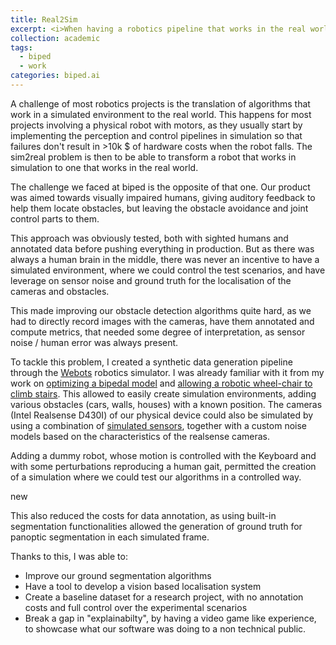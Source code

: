 ```yaml
---
title: Real2Sim
excerpt: <i>When having a robotics pipeline that works in the real world is not enough, going back in simulation can help.
collection: academic
tags:
  - biped
  - work
categories: biped.ai
---
```


A challenge of most robotics projects is the translation of algorithms that work in a simulated environment to the real world. This happens for most projects involving a physical robot with motors, as  they usually start by  implementing the perception and control pipelines in simulation so that failures don't result in >10k $ of hardware costs when the robot falls.
The sim2real problem is then to be able to transform a robot that works in simulation to one that works in the real world.

The challenge we faced  at biped is the opposite of that one. Our product was aimed towards visually impaired humans, giving auditory feedback to help them locate obstacles, but leaving the obstacle avoidance and joint control parts to them.

This approach was obviously tested, both with sighted humans and annotated data before pushing everything in production.  But as there was always a human brain in the middle, there was never an incentive to have a simulated environment, where we could control the  test scenarios, and have leverage on sensor noise and ground truth for the localisation of the cameras and obstacles.

This made improving our obstacle detection algorithms quite hard, as we had to directly record images with the cameras, have them annotated and compute metrics, that needed some degree of interpretation, as sensor noise / human error was always present.

To tackle this problem, I created a synthetic data generation pipeline through the [Webots](https://cyberbotics.com/) robotics simulator. I was already familiar with it from my  work on [optimizing a bipedal model](/portfolio/02_semester_biorob) and [allowing a robotic wheel-chair to climb stairs](/portfolio/01_master_lws).
This allowed to easily create simulation environments, adding various obstacles (cars, walls, houses) with a known position.
The cameras (Intel Realsense D430I) of our physical device could also be simulated by using  a combination of [simulated sensors](https://cyberbotics.com/doc/guide/sensors), together with a custom noise models based on the characteristics of the realsense cameras.

Adding a dummy robot, whose motion is controlled with the Keyboard and with some perturbations reproducing a human gait, permitted the creation of a simulation where we could test our algorithms in a controlled way.

<div class="info">new</div>

<!-- <div id="rerun-viewer-container" style="width: 100%; height: 500px;"></div> -->
<script src="{{ '/assets/js/dist/rerun-bundle.js' | relative_url }}"></script>

This also reduced the costs for data annotation, as using built-in segmentation functionalities allowed the generation of ground truth for panoptic segmentation in each simulated frame.

Thanks to this, I was able to:

- Improve our ground segmentation algorithms
- Have a tool to develop a vision based localisation system
- Create a baseline dataset for a research project, with no annotation costs and full control over the experimental scenarios
- Break a gap in "explainabilty", by having a video game like experience, to showcase what our software was doing to a non technical public.
